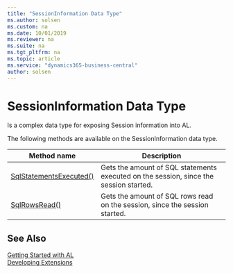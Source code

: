 ```yaml
---
title: "SessionInformation Data Type"
ms.author: solsen
ms.custom: na
ms.date: 10/01/2019
ms.reviewer: na
ms.suite: na
ms.tgt_pltfrm: na
ms.topic: article
ms.service: "dynamics365-business-central"
author: solsen
---
```

[//]: # (START>DO_NOT_EDIT)
[//]: # (IMPORTANT:Do not edit any of the content between here and the END>DO_NOT_EDIT.)
[//]: # (Any modifications should be made in the .xml files in the ModernDev repo.)
# SessionInformation Data Type
Is a complex data type for exposing Session information into AL.


The following methods are available on the SessionInformation data type.


|Method name|Description|
|-----------|-----------|
|[SqlStatementsExecuted()](sessioninformation-sqlstatementsexecuted-method.md)|Gets the amount of SQL statements executed on the session, since the session started.|
|[SqlRowsRead()](sessioninformation-sqlrowsread-method.md)|Gets the amount of SQL rows read on the session, since the session started.|


[//]: # (IMPORTANT: END>DO_NOT_EDIT)
## See Also  
[Getting Started with AL](../../devenv-get-started.md)  
[Developing Extensions](../../devenv-dev-overview.md)  